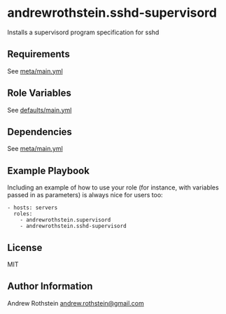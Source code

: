 andrewrothstein.sshd-supervisord
=========

Installs a supervisord program specification for sshd

Requirements
------------

See [meta/main.yml](meta/main.yml)

Role Variables
--------------

See [defaults/main.yml](defaults/main.yml)

Dependencies
------------

See [meta/main.yml](meta/main.yml)

Example Playbook
----------------

Including an example of how to use your role (for instance, with variables passed in as parameters) is always nice for users too:

    - hosts: servers
      roles:
	    - andrewrothstein.supervisord
        - andrewrothstein.sshd-supervisord

License
-------

MIT

Author Information
------------------

Andrew Rothstein andrew.rothstein@gmail.com
